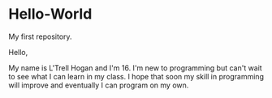 # Hello-World
My first repository.

Hello,

My name is L'Trell Hogan and I'm 16. I'm new to programming but can't wait to see what I can learn in my class.
I hope that soon my skill in programming will improve and eventually I can program on my own.
